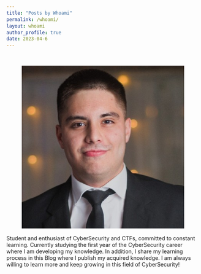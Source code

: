 ```yaml
---
title: "Posts by Whoami"
permalink: /whoami/
layout: whoami
author_profile: true
date: 2023-04-6
---
```

<br>

<p align="center">
<img src="/assets/images/whoami/foto.jpg">
</p>


Student and enthusiast of CyberSecurity and CTFs, committed to constant learning.
Currently studying the first year of the CyberSecurity career where I am developing my knowledge.
In addition, I share my learning process in this Blog where I publish my acquired knowledge.
I am always willing to learn more and keep growing in this field of CyberSecurity!
